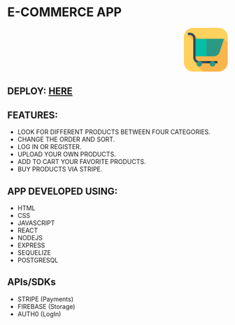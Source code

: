 # E-COMMERCE APP

<p align="right">
  <img height="100" src="./logo.png" />
</p>

## DEPLOY: <a href="https://e-commerce-app-jiq999.vercel.app/" target='_blank'>HERE</a>

## FEATURES:

- LOOK FOR DIFFERENT PRODUCTS BETWEEN FOUR CATEGORIES.
- CHANGE THE ORDER AND SORT.
- LOG IN OR REGISTER.
- UPLOAD YOUR OWN PRODUCTS.
- ADD TO CART YOUR FAVORITE PRODUCTS.
- BUY PRODUCTS VIA STRIPE.

## APP DEVELOPED USING:

- HTML
- CSS
- JAVASCRIPT
- REACT
- NODEJS
- EXPRESS
- SEQUELIZE
- POSTGRESQL

## APIs/SDKs

- STRIPE (Payments)
- FIREBASE (Storage)
- AUTH0 (LogIn)